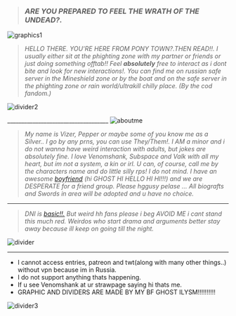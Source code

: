   > ### ***ARE YOU PREPARED TO FEEL THE WRATH OF THE UNDEAD?.***
![graphics1](https://media.discordapp.net/attachments/1199017411999965195/1248348030193631262/96_sin_titulo_20240606134858.png?ex=66635633&is=666204b3&hm=8617130f94440e5c249e3c7884e17410fb958783264d8424a275bfe2e6b7aa77&=&format=webp&quality=lossless&width=1015&height=662)


> _HELLO THERE. YOU'RE HERE FROM PONY TOWN?.THEN READ!!. I usually either sit at the phighting zone with my partner or friends or just doing something offtab!! Feel **absolutely** free to interact as i dont bite and look for new interactions!. You can find me on russian safe server in the Mineshield zone or by the boat and on the safe server in the phighting zone or rain world/ultrakill chilly place. (By the cod fandom.)_

 ![divider2](https://media.discordapp.net/attachments/1156947236702392351/1248351411045925014/Untitled9_20240606220229.png?ex=66635959&is=666207d9&hm=b3536a6023da745f2128343fdd51760e5b934b74a8728d7eb79deb6c86fd4840&=&format=webp&quality=lossless&width=1440&height=292)

  ____________________________________ ![aboutme](https://media.discordapp.net/attachments/1156947236702392351/1248361356562927676/Untitled10_20240606224214.png?ex=6663629c&is=6662111c&hm=d7c92cd1c464863165291a3373ec38873ca2293ca5b2b1ec8aed79175bc74130&=&format=webp&quality=lossless&width=625&height=375)


> _My name is Vizer, Pepper or maybe some of you know me as a Silver.. I go by any prns, you can use They/Them!. I AM a minor and i do not wanna have weird interaction with adults, but jokes are absolutely fine. I love Venomshank, Subspace and Valk with all my heart, but im not a system, a kin or irl. U can, of course, call me by the characters name and do little silly rps! I do not mind. I have an awesome [boyfriend](https://github.com/ACIDICFLAVOUR) (hi GHOST HI HELLO HI HI!!!) and we are DESPERATE for a friend group. Please hggusy pelase ... All biografts and Swords in area will be adopted and u have no choice._

______

> _DNI is [basic!!.](https://dni-criteria.carrd.co/) But weird hh fans please i beg AVOID ME i cant stand this much red. Weirdos who start drama and arguments better stay away because ill keep on going till the night._

![divider](https://media.discordapp.net/attachments/1156947236702392351/1248351410589007882/Untitled9_20240606220237.png?ex=66635959&is=666207d9&hm=ecb4255b17cb2dd30518bbeba3b7c236dd0d2870ce3a9c27c92a9c5516537732&=&format=webp&quality=lossless&width=1440&height=292)

_____
* I cannot access entries, patreon and twt(along with many other things..) without vpn because im in Russia.
 *  I do not support anything thats happening.
   *  If u see Venomshank at ur strawpage saying hi thats me.
  * GRAPHIC AND DIVIDERS ARE MADE BY MY BF GHOST ILYSM!!!!!!!!!!

![divider3](https://media.discordapp.net/attachments/1156947236702392351/1248353062037491753/Untitled5_20240606220910.png?ex=66635ae3&is=66620963&hm=835d101d80ab1823abd9a7ad8d9dcc55a805acb6d1a19ec3687d7cb6eabe390f&=&format=webp&quality=lossless&width=983&height=662)
